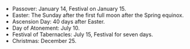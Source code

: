 - Passover: January 14, Festival on January 15.
- Easter: The Sunday after the first full moon after the Spring equinox. 
- Ascension Day: 40 days after Easter.
- Day of Atonement: July 10.
- Festival of Tabernacles: July 15, Festival for seven days.
- Christmas: December 25.
